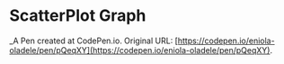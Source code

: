 # ScatterPlot Graph
 _A Pen created at CodePen.io. Original URL: [https://codepen.io/eniola-oladele/pen/pQeqXY](https://codepen.io/eniola-oladele/pen/pQeqXY).

 